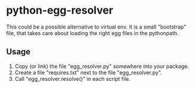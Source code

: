 python-egg-resolver
===================

This could be a possible alternative to virtual env. It is a small
&quot;bootstrap&quot; file, that takes care about loading the right egg files
in the pythonpath.

Usage
-----

1. Copy (or link) the file "egg_resolver.py" somewhere into your package.
2. Create a file "requires.txt" next to the file "egg_resolver.py".
3. Call "egg_resolver.resolve()" in each script file.


